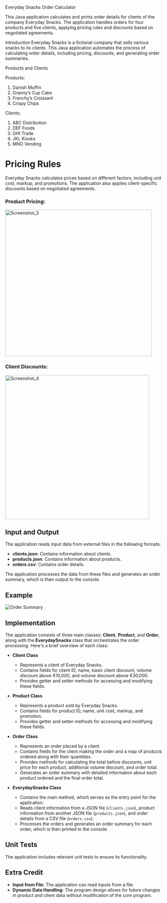 Everyday Snacks Order Calculator

This Java application calculates and prints order details for clients of the company Everyday Snacks. The application handles orders for four products and five clients, applying pricing rules and discounts based on negotiated agreements.

Introduction
Everyday Snacks is a fictional company that sells various snacks to its clients. This Java application automates the process of calculating order details, including pricing, discounts, and generating order summaries.

Products and Clients

Products:
1. Danish Muffin
2. Granny’s Cup Cake
3. Frenchy’s Croissant
4. Crispy Chips

Clients:
1. ABC Distribution
2. DEF Foods
3. GHI Trade
4. JKL Kiosks
5. MNO Vending

# Pricing Rules

Everyday Snacks calculates prices based on different factors, including unit cost, markup, and promotions. The application also applies client-specific discounts based on negotiated agreements.

### Product Pricing:
<img width="470" alt="Screenshot_3" src="https://github.com/marinadimovska/SnackPricing/assets/110173709/3739f40c-b503-4865-a45e-d7da4caeb16f">


### Client Discounts:
<img width="462" alt="Screenshot_4" src="https://github.com/marinadimovska/SnackPricing/assets/110173709/f29f4b33-5265-43d9-b1f2-526932f56adc">


## Input and Output
The application reads input data from external files in the following formats:

- **clients.json**: Contains information about clients.
- **products.json**: Contains information about products.
- **orders.csv**: Contains order details.

The application processes the data from these files and generates an order summary, which is then output to the console.

## Example
![Order Summary](https://github.com/marinadimovska/SnackPricing/assets/110173709/fc7e052f-622e-4f7a-af5c-272e64efde64)

## **Implementation**

The application consists of three main classes: **Client**, **Product**, and **Order**, along with the **EverydaySnacks** class that orchestrates the order processing. Here's a brief overview of each class:

- **Client Class**
  - Represents a client of Everyday Snacks.
  - Contains fields for client ID, name, basic client discount, volume discount above €10,000, and volume discount above €30,000.
  - Provides getter and setter methods for accessing and modifying these fields.

- **Product Class**
  - Represents a product sold by Everyday Snacks.
  - Contains fields for product ID, name, unit cost, markup, and promotion.
  - Provides getter and setter methods for accessing and modifying these fields.

- **Order Class**
  - Represents an order placed by a client.
  - Contains fields for the client making the order and a map of products ordered along with their quantities.
  - Provides methods for calculating the total before discounts, unit price for each product, additional volume discount, and order total.
  - Generates an order summary with detailed information about each product ordered and the final order total.

- **EverydaySnacks Class**
  - Contains the main method, which serves as the entry point for the application.
  - Reads client information from a JSON file (`clients.json`), product information from another JSON file (`products.json`), and order details from a CSV file (`orders.csv`).
  - Processes the orders and generates an order summary for each order, which is then printed to the console.


## Unit Tests
The application includes relevant unit tests to ensure its functionality.

## Extra Credit
- **Input from File**: The application can read inputs from a file.
- **Dynamic Data Handling**: The program design allows for future changes in product and client data without modification of the core program.
